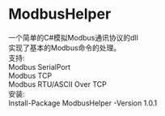 # ModbusHelper
一个简单的C#模拟Modbus通讯协议的dll<br />
实现了基本的Modbus命令的处理。<br />
支持:<br/>
Modbus SerialPort<br/>
Modbus TCP<br/>
Modbus RTU/ASCII Over TCP<br/>
安装:<br />
Install-Package ModbusHelper -Version 1.0.1
